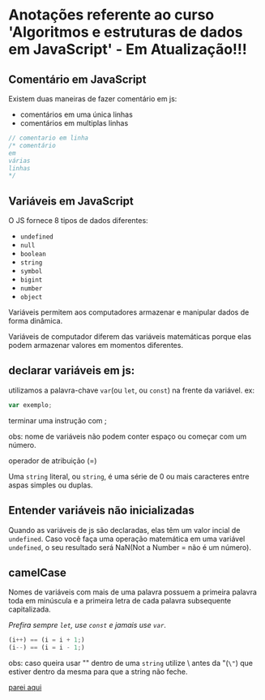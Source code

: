 # Anotações referente ao curso 'Algoritmos e estruturas de dados em JavaScript' - **Em Atualização!!!**

## Comentário em JavaScript

Existem duas maneiras de fazer comentário em js:
- comentários em uma única linhas
- comentários em multiplas linhas

```js
// comentario em linha
/* comentário
em 
várias 
linhas
*/
```

## Variáveis em JavaScript

O JS fornece 8 tipos de dados diferentes:
- `undefined`
- `null`
- `boolean`
- `string`
- `symbol`
- `bigint`
- `number`
- `object`
  
Variáveis permitem aos computadores armazenar e manipular dados de forma dinâmica.

Variáveis de computador diferem das variáveis matemáticas porque elas podem armazenar valores em momentos diferentes.

## declarar variáveis em js:

utilizamos a palavra-chave `var`(ou `let`, ou `const`) na frente da variável. ex:

```js
var exemplo;
```
terminar uma instrução com ;

obs: nome de variáveis não podem conter espaço ou começar com um número.

operador de atribuição (=) 

Uma `string` literal, ou `string`, é uma série de 0 ou mais caracteres entre aspas simples ou duplas.

## Entender variáveis não inicializadas

Quando as variáveis de js são declaradas, elas têm um valor incial de `undefined`. Caso você faça uma operação matemática em uma variável `undefined`, o seu resultado será NaN(Not a Number = não é um número).

## camelCase

Nomes de variáveis com mais de uma palavra possuem a primeira palavra toda em minúscula e a primeira letra de cada palavra subsequente capitalizada.


*Prefira sempre `let`, use `const` e jamais use `var`.*

```js
(i++) == (i = i + 1;)
(i--) == (i = i - 1;)
```

obs: caso queira usar "" dentro de uma `string` utilize \ antes da "(`\"`) que estiver dentro da mesma para que a string não feche.

[parei aqui](https://www.freecodecamp.org/portuguese/learn/javascript-algorithms-and-data-structures/basic-javascript/quoting-strings-with-single-quotes)